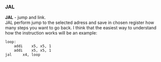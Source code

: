 ### JAL
**JAL** - jump and link. <br/>
JAL perform jump to the selected adress and save in chosen register how many steps you want to go back. I think that the easiest way to understand how the instruction works will be an example:
``` assembly
loop:
	addi 	x5, x5, 1
    addi 	x5, x5, 1
jal 	x4, loop
```

